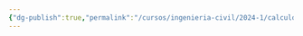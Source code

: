 ```yaml
---
{"dg-publish":true,"permalink":"/cursos/ingenieria-civil/2024-1/calculo-i/0-evaluaciones/interrogacion-1-calculo/","tags":["evaluación"]}
---
```


